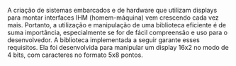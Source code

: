 A criação de sistemas embarcados e de hardware que utilizam displays para montar interfaces
IHM (homem-máquina) vem crescendo cada vez mais. Portanto, a utilização e manipulação
de uma biblioteca eficiente é de suma importância, especialmente se for de fácil compreensão e
uso para o desenvolvedor. A biblioteca implementada a seguir garante esses requisitos. Ela foi
desenvolvida para manipular um display 16x2 no modo de 4 bits, com caracteres no formato
5x8 pontos.